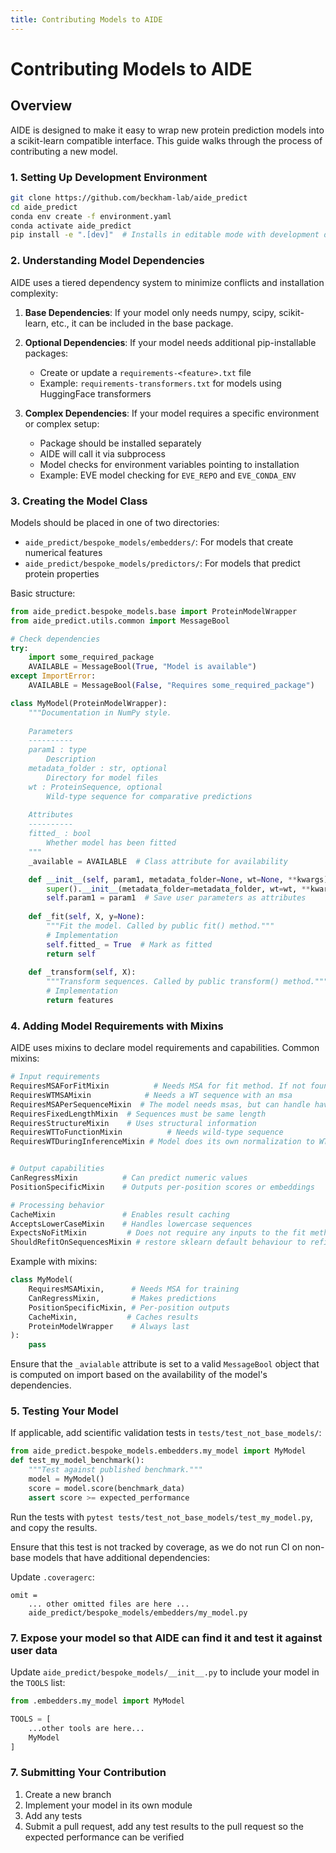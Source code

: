 ```yaml
---
title: Contributing Models to AIDE
---
```


# Contributing Models to AIDE

## Overview

AIDE is designed to make it easy to wrap new protein prediction models into a scikit-learn compatible interface. This guide walks through the process of contributing a new model.

### 1. Setting Up Development Environment

```bash
git clone https://github.com/beckham-lab/aide_predict
cd aide_predict
conda env create -f environment.yaml
conda activate aide_predict
pip install -e ".[dev]"  # Installs in editable mode with development dependencies
```

### 2. Understanding Model Dependencies

AIDE uses a tiered dependency system to minimize conflicts and installation complexity:

1. **Base Dependencies**: If your model only needs numpy, scipy, scikit-learn, etc., it can be included in the base package.

2. **Optional Dependencies**: If your model needs additional pip-installable packages:
   - Create or update a `requirements-<feature>.txt` file
   - Example: `requirements-transformers.txt` for models using HuggingFace transformers

3. **Complex Dependencies**: If your model requires a specific environment or complex setup:
   - Package should be installed separately
   - AIDE will call it via subprocess
   - Model checks for environment variables pointing to installation
   - Example: EVE model checking for `EVE_REPO` and `EVE_CONDA_ENV`

### 3. Creating the Model Class

Models should be placed in one of two directories:
- `aide_predict/bespoke_models/embedders/`: For models that create numerical features
- `aide_predict/bespoke_models/predictors/`: For models that predict protein properties

Basic structure:

```python
from aide_predict.bespoke_models.base import ProteinModelWrapper
from aide_predict.utils.common import MessageBool

# Check dependencies
try:
    import some_required_package
    AVAILABLE = MessageBool(True, "Model is available")
except ImportError:
    AVAILABLE = MessageBool(False, "Requires some_required_package")

class MyModel(ProteinModelWrapper):
    """Documentation in NumPy style.
    
    Parameters
    ----------
    param1 : type
        Description
    metadata_folder : str, optional
        Directory for model files
    wt : ProteinSequence, optional
        Wild-type sequence for comparative predictions
        
    Attributes
    ----------
    fitted_ : bool
        Whether model has been fitted
    """
    _available = AVAILABLE  # Class attribute for availability

    def __init__(self, param1, metadata_folder=None, wt=None, **kwargs):
        super().__init__(metadata_folder=metadata_folder, wt=wt, **kwargs)
        self.param1 = param1  # Save user parameters as attributes
        
    def _fit(self, X, y=None):
        """Fit the model. Called by public fit() method."""
        # Implementation
        self.fitted_ = True  # Mark as fitted
        return self
        
    def _transform(self, X):
        """Transform sequences. Called by public transform() method."""
        # Implementation
        return features
```

### 4. Adding Model Requirements with Mixins

AIDE uses mixins to declare model requirements and capabilities. Common mixins:

```python
# Input requirements
RequiresMSAForFitMixin          # Needs MSA for fit method. If not found, will attempt to fall back to WT sequence msa
RequiresWTMSAMixin            # Needs a WT sequence with an msa
RequiresMSAPerSequenceMixin  # The model needs msas, but can handle having different MSAs for each input. If inputs do not have MSAs, will attempt fall back to WT sequence msa
RequiresFixedLengthMixin  # Sequences must be same length
RequiresStructureMixin    # Uses structural information
RequiresWTToFunctionMixin          # Needs wild-type sequence
RequiresWTDuringInferenceMixin # Model does its own normalization to WT internally. If not inheritted, aide will automatically normalize outputs to any WT sequence provided


# Output capabilities  
CanRegressMixin          # Can predict numeric values
PositionSpecificMixin    # Outputs per-position scores or embeddings

# Processing behavior
CacheMixin               # Enables result caching
AcceptsLowerCaseMixin    # Handles lowercase sequences
ExpectsNoFitMixin         # Does not require any inputs to the fit method
ShouldRefitOnSequencesMixin # restore sklearn default behaviour to refit when fit is called or params are set. Be default, models do not refit.

```

Example with mixins:

```python
class MyModel(
    RequiresMSAMixin,      # Needs MSA for training
    CanRegressMixin,       # Makes predictions
    PositionSpecificMixin, # Per-position outputs
    CacheMixin,           # Caches results
    ProteinModelWrapper    # Always last
):
    pass
```

Ensure that the `_avialable` attribute is set to a valid `MessageBool` object that is computed on import based on the availability of the model's dependencies.

### 5. Testing Your Model

If applicable, add scientific validation tests in `tests/test_not_base_models/`:
```python
from aide_predict.bespoke_models.embedders.my_model import MyModel
def test_my_model_benchmark():
    """Test against published benchmark."""
    model = MyModel()
    score = model.score(benchmark_data)
    assert score >= expected_performance
```

Run the tests with `pytest tests/test_not_base_models/test_my_model.py`, and copy the results.

Ensure that this test is not tracked by coverage, as we do not run CI on non-base models that have additional dependencies:

Update `.coveragerc`:
```
omit = 
    ... other omitted files are here ...
    aide_predict/bespoke_models/embedders/my_model.py
```

### 7. Expose your model so that AIDE can find it and test it against user data

Update `aide_predict/bespoke_models/__init__.py` to include your model in the `TOOLS` list:

```python
from .embedders.my_model import MyModel

TOOLS = [
    ...other tools are here...
    MyModel
]
```

### 7. Submitting Your Contribution

1. Create a new branch
2. Implement your model in its own module
3. Add any tests
4. Submit a pull request, add any test results to the pull request so the expected performance can be verified


